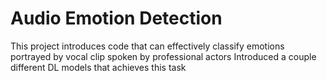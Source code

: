 # Audio Emotion Detection
This project introduces code that can effectively classify emotions portrayed by vocal clip spoken by professional actors
Introduced a couple different DL models that achieves this task
